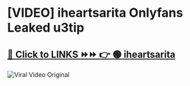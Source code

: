 
 # [VIDEO] iheartsarita Onlyfans Leaked u3tip

## <h2><a href="https://clipsfans.com/iheartsarita&ref=git">🔗 Click to LINKS ⏩⏩ 👉 🟢 iheartsarita </a></h2>

<a href="https://clipsfans.com/iheartsarita&ref=git" rel="nofollow" data-target="animated-image.originalLink"><img src="https://i.ibb.co.com/xMMVF88/686577567.gif" alt="Viral Video Original" style="max-width: 100%; display: inline-block;" data-target="animated-image.originalImage"></a>

